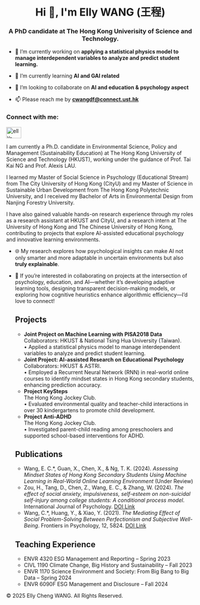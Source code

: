 <h1 align="center">Hi 👋, I'm Elly WANG (王程)</h1>
<h3 align="center">A PhD candidate at The Hong Kong Univerisity of Science and Technology.</h3>

- 🔭 I’m currently working on **applying a statistical physics model to manage interdependent variables to analyze and predict student learning.**

- 🌱 I’m currently learning **AI and GAI related**

- 👯 I’m looking to collaborate on **AI and education & psychology aspect**

- 📫 Please reach me by **cwangdf@connect.ust.hk**

<h3 align="left">Connect with me:</h3>
<p align="left">
<a href="https://linkedin.com/in/elly-cheng-wang" target="blank"><img align="center" src="https://raw.githubusercontent.com/rahuldkjain/github-profile-readme-generator/master/src/images/icons/Social/linked-in-alt.svg" alt="elly-cheng-wang" height="30" width="40" /></a>
</p>

I am currently a Ph.D. candidate in Environmental Science, Policy and Management (Sustainability Education) at The Hong Kong University of Science and Technology (HKUST), working under the guidance of Prof. Tai Kai NG and Prof. Alexis LAU.

I learned my Master of Social Science in Psychology (Educational Stream) from The City University of Hong Kong (CityU) and my Master of Science in Sustainable Urban Development from The Hong Kong Polytechnic University, and I received my Bachelor of Arts in Environmental Design from Nanjing Forestry University.

I have also gained valuable hands-on research experience through my roles as a research assistant at HKUST and CityU, and a research intern at The University of Hong Kong and The Chinese University of Hong Kong, contributing to projects that explore AI-assisted educational psychology and innovative learning environments.

- 🌐 My research explores how psychological insights can make AI not only smarter and more adaptable in uncertain environments but also **truly explainable**.
- 🧐 If you’re interested in collaborating on projects at the intersection of psychology, education, and AI—whether it’s developing adaptive learning tools, designing transparent decision-making models, or exploring how cognitive heuristics enhance algorithmic efficiency—I’d love to connect!

  <!-- Projects Section -->
  <section id="projects">
    <h2>Projects</h2>
    <ul>
      <li>
        <strong>Joint Project on Machine Learning with PISA2018 Data</strong><br>
        Collaborators: HKUST &amp; National Tsing Hua University (Taiwan).<br>
        • Applied a statistical physics model to manage interdependent variables to analyze and predict student learning.
      </li> 
      <li>
        <strong>Joint Project: AI-assisted Research on Educational Psychology</strong><br>
        Collaborators: HKUST &amp; ASTRI.<br>
        • Employed a Recurrent Neural Network (RNN) in real-world online courses to identify mindset states in Hong Kong secondary students, enhancing prediction accuracy.  
      </li>      
      <li>
        <strong>Project KeySteps</strong><br>
        The Hong Kong Jockey Club.<br>
        • Evaluated environmental quality and teacher-child interactions in over 30 kindergartens to promote child development.
      </li>
      <li>
        <strong>Project Anti-ADHD</strong><br>
        The Hong Kong Jockey Club.<br>
        • Investigated parent-child reading among preschoolers and supported school-based interventions for ADHD.
      </li>
    </ul>
  </section>

  <!-- Publications Section -->
  <section id="publications">
    <h2>Publications</h2>
    <ul>
      <li>
        Wang, E. C.*, Guan, X., Chen, X., &amp; Ng, T. K. (2024). <em>Assessing Mindset States of Hong Kong Secondary Students Using Machine Learning in Real-World Online Learning Environment</em> (Under Review)
      </li>
      <li>
        Zou, H., Tang, D., Chen, Z., Wang, E. C., &amp; Zhang, W. (2024). <em>The effect of social anxiety, impulsiveness, self-esteem on non-suicidal self-injury among college students: A conditional process model</em>. International Journal of Psychology. <a href="https://doi.org/10.1002/ijop.13248" target="_blank">DOI Link</a>
      </li>
      <li>
        Wang, C.*, Huang, Y., &amp; Xiao, Y. (2021). <em>The Mediating Effect of Social Problem-Solving Between Perfectionism and Subjective Well-Being</em>. Frontiers in Psychology, 12, 5824. <a href="https://doi.org/10.3389/fpsyg.2021.764976" target="_blank">DOI Link</a>
      </li>
    </ul>
  </section>


  <!-- Teaching Experience Section -->
  <section id="teaching">
    <h2>Teaching Experience</h2>
    <ul>
      <li>ENVR 4320 ESG Management and Reporting – Spring 2023</li>
      <li>CIVL 1190 Climate Change, Big History and Sustainability – Fall 2023</li>
      <li>ENVR 1170 Science Environment and Society: From Big Bang to Big Data – Spring 2024</li>
      <li>ENVR 6090F ESG Management and Disclosure – Fall 2024</li>
    </ul>
  </section>

  
<!-- Awards Section 
  <section id="awards">
    <h2>Awards &amp; Honors</h2>
    <ul>
      <li>Postgraduate Scholarship, HKUST (2022 - 2026)</li>
      <li>Excellent Graduation Design Award, College of Art and Design, Nanjing Forestry University (2015)</li>
      <li>Faculty Scholarship, College of Art and Design, Nanjing Forestry University (2012, 2014, 2015)</li>
      <li>Outstanding Student, College of Art and Design, Nanjing Forestry University (2012, 2014, 2015)</li>
    </ul>
  </section>
-->
  
  
<!-- Footer -->

<footer>

<p>&copy; 2025 Elly Cheng WANG. All Rights Reserved.</p>

</footer>

</body>

</html>
